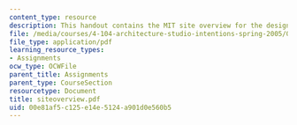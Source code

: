 ```yaml
---
content_type: resource
description: This handout contains the MIT site overview for the design project.
file: /media/courses/4-104-architecture-studio-intentions-spring-2005/00e81af5c125e14e5124a901d0e560b5_siteoverview.pdf
file_type: application/pdf
learning_resource_types:
- Assignments
ocw_type: OCWFile
parent_title: Assignments
parent_type: CourseSection
resourcetype: Document
title: siteoverview.pdf
uid: 00e81af5-c125-e14e-5124-a901d0e560b5
---
```


